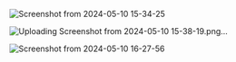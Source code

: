 ![Screenshot from 2024-05-10 15-34-25](https://github.com/171909771/deep-learning/assets/41554601/2f05c48f-97ba-44a9-b300-039e709891a7)

![Uploading Screenshot from 2024-05-10 15-38-19.png…]()

![Screenshot from 2024-05-10 16-27-56](https://github.com/171909771/deep-learning/assets/41554601/803fcbec-7ab4-43e0-b3f4-797c9c3d6fda)
